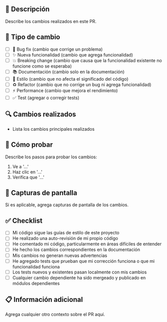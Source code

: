 ## 📝 Descripción
Describe los cambios realizados en este PR.

## 🎯 Tipo de cambio
- [ ] 🐛 Bug fix (cambio que corrige un problema)
- [ ] ✨ Nueva funcionalidad (cambio que agrega funcionalidad)
- [ ] 💥 Breaking change (cambio que causa que la funcionalidad existente no funcione como se esperaba)
- [ ] 📚 Documentación (cambio solo en la documentación)
- [ ] 🎨 Estilo (cambio que no afecta el significado del código)
- [ ] ♻️ Refactor (cambio que no corrige un bug ni agrega funcionalidad)
- [ ] ⚡ Performance (cambio que mejora el rendimiento)
- [ ] ✅ Test (agregar o corregir tests)

## 🔍 Cambios realizados
- Lista los cambios principales realizados

## 🧪 Cómo probar
Describe los pasos para probar los cambios:
1. Ve a '...'
2. Haz clic en '...'
3. Verifica que '...'

## 📸 Capturas de pantalla
Si es aplicable, agrega capturas de pantalla de los cambios.

## ✅ Checklist
- [ ] Mi código sigue las guías de estilo de este proyecto
- [ ] He realizado una auto-revisión de mi propio código
- [ ] He comentado mi código, particularmente en áreas difíciles de entender
- [ ] He hecho los cambios correspondientes en la documentación
- [ ] Mis cambios no generan nuevas advertencias
- [ ] He agregado tests que prueban que mi corrección funciona o que mi funcionalidad funciona
- [ ] Los tests nuevos y existentes pasan localmente con mis cambios
- [ ] Cualquier cambio dependiente ha sido mergeado y publicado en módulos dependientes

## 📋 Información adicional
Agrega cualquier otro contexto sobre el PR aquí.

